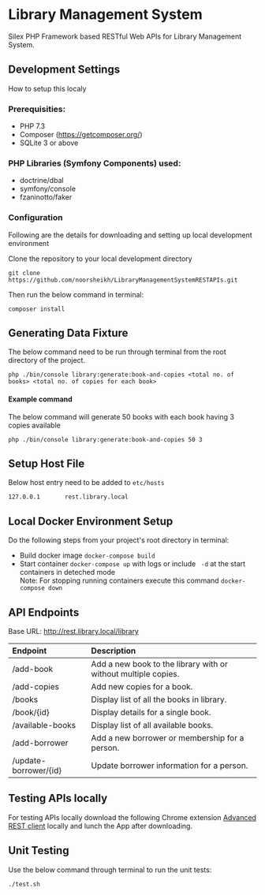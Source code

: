 # Library Management System

Silex PHP Framework based RESTful Web APIs for Library Management System.

## Development Settings

How to setup this localy

### Prerequisities:

- PHP 7.3
- Composer (https://getcomposer.org/)
- SQLite 3 or above

### PHP Libraries (Symfony Components) used:

- doctrine/dbal
- symfony/console
- fzaninotto/faker

### Configuration

Following are the details for downloading and setting up local development environment

Clone the repository to your local development directory
```
git clone https://github.com/noorsheikh/LibraryManagementSystemRESTAPIs.git
```
Then run the below command in terminal:
```
composer install
```

## Generating Data Fixture

The below command need to be run through terminal from the root directory of the project.
```
php ./bin/console library:generate:book-and-copies <total no. of books> <total no. of copies for each book>
```

#### Example command

The below command will generate 50 books with each book having 3 copies available
```
php ./bin/console library:generate:book-and-copies 50 3
```
## Setup Host File
Below host entry need to be added to ```etc/hosts```
```
127.0.0.1       rest.library.local
```

## Local Docker Environment Setup
Do the following steps from your project's root directory in terminal:
* Build docker image ```docker-compose build```
* Start container ```docker-compose up``` with logs or include ``` -d``` at the start containers in deteched mode <br />
Note: For stopping running containers execute this command ```docker-compose down```

## API Endpoints

Base URL: http://rest.library.local/library

| Endpoint   | Description |
| :-----------  | :----------- |
| /add-book    |   Add a new book to the library with or without multiple copies. |
| /add-copies    |   Add new copies for a book. |
| /books  |   Display list of all the books in library. |
| /book/{id}   |   Display details for a single book. |
| /available-books |   Display list of all available books. |
| /add-borrower |   Add a new borrower or membership for a person. |
| /update-borrower/{id} |   Update borrower information for a person. |


## Testing APIs locally

For testing APIs locally download the following Chrome extension [Advanced REST client](https://chrome.google.com/webstore/detail/advanced-rest-client/hgmloofddffdnphfgcellkdfbfbjeloo) locally and lunch the App after downloading.

## Unit Testing

Use the below command through terminal to run the unit tests:
```
./test.sh
```